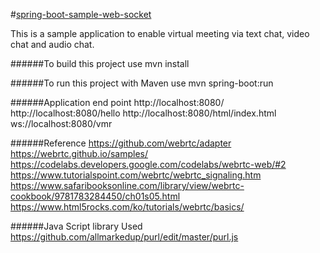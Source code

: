 #[spring-boot-sample-web-socket](http://localhost:8080/)

This is a sample application to enable virtual meeting via text chat, video chat and audio chat.

######To build this project use
    mvn install

######To run this project with Maven use
    mvn spring-boot:run

######Application end point
    http://localhost:8080/
    http://localhost:8080/hello
    http://localhost:8080/html/index.html
    ws://localhost:8080/vmr
    
    
######Reference
    https://github.com/webrtc/adapter
    https://webrtc.github.io/samples/
    https://codelabs.developers.google.com/codelabs/webrtc-web/#2
    https://www.tutorialspoint.com/webrtc/webrtc_signaling.htm
    https://www.safaribooksonline.com/library/view/webrtc-cookbook/9781783284450/ch01s05.html
    https://www.html5rocks.com/ko/tutorials/webrtc/basics/
    
######Java Script library Used
https://github.com/allmarkedup/purl/edit/master/purl.js
